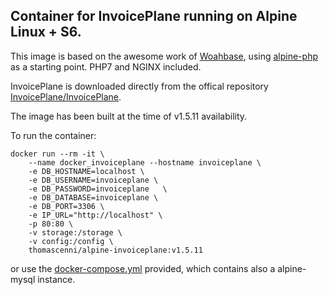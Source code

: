 ## Container for InvoicePlane running on Alpine Linux + S6.

This image is based on the awesome work of [Woahbase](https://github.com/woahbase), using [alpine-php](https://github.com/woahbase/alpine-php) as a starting point. PHP7 and NGINX included.

InvoicePlane is downloaded directly from the offical repository [InvoicePlane/InvoicePlane](https://github.com/InvoicePlane/InvoicePlane).

The image has been built at the time of v1.5.11 availability.

To run the container:

```
docker run --rm -it \
    --name docker_invoiceplane --hostname invoiceplane \
    -e DB_HOSTNAME=localhost \
    -e DB_USERNAME=invoiceplane \
    -e DB_PASSWORD=invoiceplane   \
    -e DB_DATABASE=invoiceplane \
    -e DB_PORT=3306 \
    -e IP_URL="http://localhost" \
    -p 80:80 \
    -v storage:/storage \
    -v config:/config \
    thomascenni/alpine-invoiceplane:v1.5.11
```

or use the [docker-compose.yml](docker-compose.yml) provided, which contains also a alpine-mysql instance.